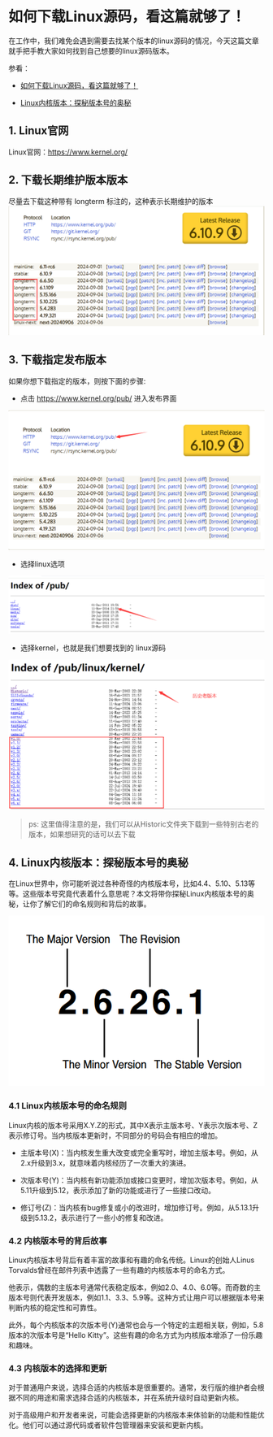 # 如何下载Linux源码，看这篇就够了！

在工作中，我们难免会遇到需要去找某个版本的linux源码的情况，今天这篇文章就手把手教大家如何找到自己想要的linux源码版本。

参看：

- [如何下载Linux源码，看这篇就够了！](https://blog.csdn.net/qq_43257914/article/details/134344756)

- [Linux内核版本：探秘版本号的奥秘](https://baijiahao.baidu.com/s?id=1772040171585220927&wfr=spider&for=pc)


## 1. Linux官网

Linux官网：https://www.kernel.org/


## 2. 下载长期维护版本版本

尽量去下载这种带有 longterm 标注的，这种表示长期维护的版本
![kernel-download](https://raw.githubusercontent.com/ivanzz1001/linux-kernel-learning/master/0-%E4%B8%8B%E8%BD%BDLinux%E6%BA%90%E7%A0%81/image/kernel-download-1.png)


## 3. 下载指定发布版本
如果你想下载指定的版本，则按下面的步骤:

- 点击 https://www.kernel.org/pub/ 进入发布界面

![kernel-download](https://raw.githubusercontent.com/ivanzz1001/linux-kernel-learning/master/0-%E4%B8%8B%E8%BD%BDLinux%E6%BA%90%E7%A0%81/image/kernel-download-2.png)


- 选择linux选项

![kernel-download](https://raw.githubusercontent.com/ivanzz1001/linux-kernel-learning/master/0-%E4%B8%8B%E8%BD%BDLinux%E6%BA%90%E7%A0%81/image/kernel-download-3.png)

- 选择kernel，也就是我们想要找到的 linux源码

![kernel-download](https://raw.githubusercontent.com/ivanzz1001/linux-kernel-learning/master/0-%E4%B8%8B%E8%BD%BDLinux%E6%BA%90%E7%A0%81/image/kernel-download-4.png)

>ps: 这里值得注意的是，我们可以从Historic文件夹下载到一些特别古老的版本，如果想研究的话可以去下载


## 4. Linux内核版本：探秘版本号的奥秘


在Linux世界中，你可能听说过各种奇怪的内核版本号，比如4.4、5.10、5.13等等。这些版本号究竟代表着什么意思呢？本文将带你探秘Linux内核版本号的奥秘，让你了解它们的命名规则和背后的故事。

![kernel-version](https://raw.githubusercontent.com/ivanzz1001/linux-kernel-learning/master/0-%E4%B8%8B%E8%BD%BDLinux%E6%BA%90%E7%A0%81/image/kernel-version.png)

### 4.1 Linux内核版本号的命名规则
Linux内核的版本号采用X.Y.Z的形式，其中X表示主版本号、Y表示次版本号、Z表示修订号。当内核版本更新时，不同部分的号码会有相应的增加。

- 主版本号(X)：当内核发生重大改变或完全重写时，增加主版本号。例如，从2.x升级到3.x，就意味着内核经历了一次重大的演进。

- 次版本号(Y)：当内核有新功能添加或接口变更时，增加次版本号。例如，从5.11升级到5.12，表示添加了新的功能或进行了一些接口改动。

- 修订号(Z)：当内核有bug修复或小的改进时，增加修订号。例如，从5.13.1升级到5.13.2，表示进行了一些小的修复和改进。


### 4.2 内核版本号的背后故事
Linux内核版本号背后有着丰富的故事和有趣的命名传统。Linux的创始人Linus Torvalds曾经在邮件列表中透露了一些有趣的内核版本号的命名方式。

他表示，偶数的主版本号通常代表稳定版本，例如2.0、4.0、6.0等。而奇数的主版本号则代表开发版本，例如1.1、3.3、5.9等。这种方式让用户可以根据版本号来判断内核的稳定性和可靠性。

此外，每个内核版本的次版本号(Y)通常也会与一个特定的主题相关联，例如，5.8版本的次版本号是“Hello Kitty”。这些有趣的命名方式为内核版本增添了一份乐趣和趣味。


### 4.3 内核版本的选择和更新
对于普通用户来说，选择合适的内核版本是很重要的。通常，发行版的维护者会根据不同的用途和需求选择合适的内核版本，并在系统升级时自动更新内核。

对于高级用户和开发者来说，可能会选择更新的内核版本来体验新的功能和性能优化。他们可以通过源代码或者软件包管理器来安装和更新内核。